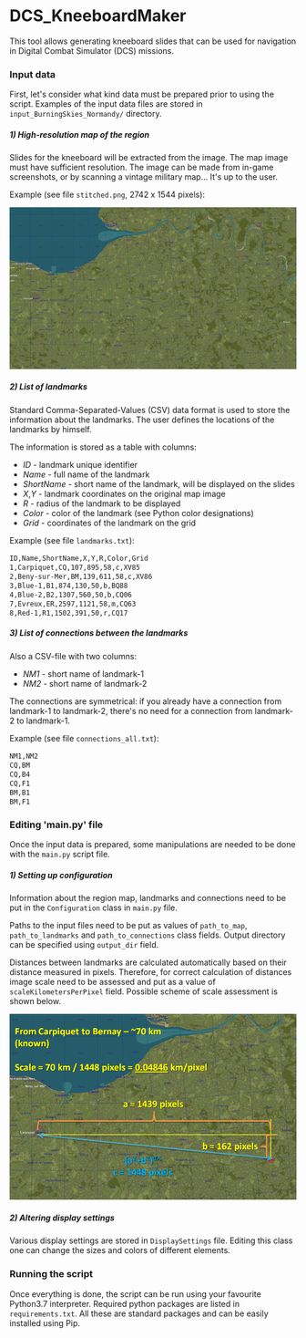 # DCS_KneeboardMaker

This tool allows generating kneeboard slides 
that can be used for navigation in Digital 
Combat Simulator (DCS) missions.

### Input data

First, let's consider what kind data must be prepared 
prior to using the script. 
Examples of the input data files are stored in 
`input_BurningSkies_Normandy/` directory.   

##### 1) High-resolution map of the region

Slides for the kneeboard will be extracted from the image. 
The map image must have sufficient resolution.
The image can be made from in-game screenshots, 
or by scanning a vintage military map... 
It's up to the user.

Example (see file `stitched.png`, 2742 x 1544 pixels):

 ![Alt text](readme_figs/01_stitched_small.png?raw=true "Title")

##### 2) List of landmarks

Standard Comma-Separated-Values (CSV) data format is used 
to store the information about the landmarks.
The user defines the locations of the landmarks 
by himself.

The information is stored as a table with columns:

* *ID* - landmark unique identifier
* *Name* - full name of the landmark
* *ShortName* - short name of the landmark, 
will be displayed on the slides
* *X*,*Y* - landmark coordinates on the original map image
* *R* - radius of the landmark to be displayed
* *Color* - color of the landmark 
(see Python color designations)
* *Grid* - coordinates of the landmark on the grid

Example (see file `landmarks.txt`):

```
ID,Name,ShortName,X,Y,R,Color,Grid  
1,Carpiquet,CQ,107,895,58,c,XV85  
2,Beny-sur-Mer,BM,139,611,58,c,XV86  
3,Blue-1,B1,874,130,50,b,BQ88  
4,Blue-2,B2,1307,560,50,b,CQ06  
7,Evreux,ER,2597,1121,58,m,CQ63  
8,Red-1,R1,1502,391,50,r,CQ17 
```  

##### 3) List of connections between the landmarks

Also a CSV-file with two columns:

* *NM1* - short name of landmark-1
* *NM2* - short name of landmark-2

The connections are symmetrical: if you already have a
connection from landmark-1 to landmark-2, there's no need 
for a connection from landmark-2 to landmark-1.

Example (see file `connections_all.txt`):

```
NM1,NM2 
CQ,BM  
CQ,B4  
CQ,F1  
BM,B1  
BM,F1  
```

### Editing 'main.py' file

Once the input data is prepared, some manipulations 
are needed to be done with the `main.py` script file.

##### 1) Setting up configuration

Information about the region map, landmarks and 
connections need to be put in the `Configuration` 
class in `main.py` file. 

Paths to the input files need to be put as values of 
`path_to_map`, `path_to_landmarks` and 
`path_to_connections` class fields. 
Output directory can be specified using 
`output_dir` field.

Distances between landmarks are calculated 
automatically based on their distance measured in pixels.
Therefore, for correct calculation of distances image
scale need to be assessed and put as a value of 
`scaleKilometersPerPixel` field. 
Possible scheme of scale assessment is shown below. 
 
 ![Alt text](readme_figs/02_scale_measurement.png?raw=true "Title")
  
##### 2) Altering display settings

Various display settings are stored in `DisplaySettings` 
file. Editing this class one can change the sizes and 
colors of different elements.

### Running the script

Once everything is done, the script can be run using
your favourite Python3.7 interpreter. 
Required python packages are listed in `requirements.txt`.
All these are standard packages and can be easily 
installed using Pip. 